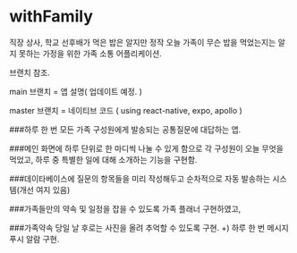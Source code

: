 # withFamily
 직장 상사, 학교 선후배가 먹은 밥은 알지만 정작 오늘 가족이 무슨 밥을 먹었는지는 알지 못하는 가정을 위한 가족 소통 어플리케이션.
 
 브랜치 참조.
 
 main 브랜치 = 앱 설명( 업데이트 예정. )
 
 master 브랜치 = 네이티브 코드 ( using react-native, expo, apollo )
 
 
###하루 한 번 모든 가족 구성원에게 발송되는 공통질문에 대답하는 앱.


###메인 화면에 하루 단위로 한 마디씩 나눌 수 있게 함으로 각 구성원이 오늘 무엇을 먹었고, 하루 중 특별한 일에 대해 소개하는 기능을 구현함.

###데이타베이스에 질문의 항목들을 미리 작성해두고 순차적으로 자동 발송하는 시스템(개선 여지 있음)

###가족들만의 약속 및 일정을 잡을 수 있도록 가족 플래너 구현하였고,

###가족약속 당일 날 후로는 사진을 올려 추억할 수 있도록 구현.
+) 하루 한 번 메시지 푸시 알람 구현.

